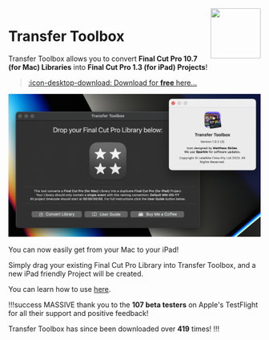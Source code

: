 <img class="rightLogo" src="https://transfertoolbox.io/static/logo.png" align="right" style="width: 100px !important; height: 100px !important;" />

# Transfer Toolbox

Transfer Toolbox allows you to convert **Final Cut Pro 10.7 (for Mac) Libraries** into **Final Cut Pro 1.3 (for iPad) Projects**!

> [:icon-desktop-download: Download for **free** here...](/download/)

![](static/transfer-toolbox-about.png)

You can now easily get from your Mac to your iPad!

Simply drag your existing Final Cut Pro Library into Transfer Toolbox, and a new iPad friendly Project will be created.

You can learn how to use [here](/how-to-use/).

!!!success
MASSIVE thank you to the **107 beta testers** on Apple's TestFlight for all their support and positive feedback!

Transfer Toolbox has since been downloaded over **419** times!
!!!